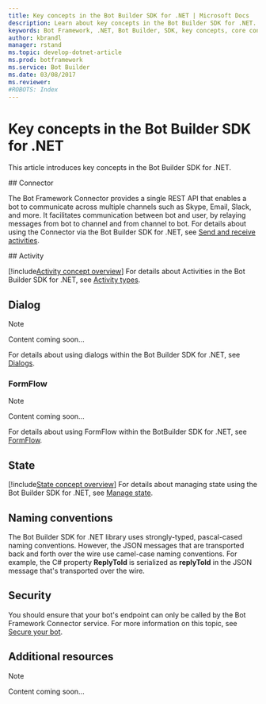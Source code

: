 ```yaml
---
title: Key concepts in the Bot Builder SDK for .NET | Microsoft Docs
description: Learn about key concepts in the Bot Builder SDK for .NET.
keywords: Bot Framework, .NET, Bot Builder, SDK, key concepts, core concepts, connector, activity, dialog
author: kbrandl
manager: rstand
ms.topic: develop-dotnet-article
ms.prod: botframework
ms.service: Bot Builder
ms.date: 03/08/2017
ms.reviewer:
#ROBOTS: Index
---
```


# Key concepts in the Bot Builder SDK for .NET

This article introduces key concepts in the Bot Builder SDK for .NET.

##<a id="connector"></a> Connector

The Bot Framework Connector provides a single REST API that enables a bot to 
communicate across multiple channels such as Skype, Email, Slack, and more. 
It facilitates communication between bot and user, 
by relaying messages from bot to channel and from channel to bot. 
For details about using the Connector via the Bot Builder SDK for .NET, see [Send and receive activities](bot-framework-dotnet-connector.md).

##<a id="activity"></a> Activity

[!include[Activity concept overview](../includes/snippet-dotnet-concept-activity.md)]
For details about Activities in the Bot Builder SDK for .NET, 
see [Activity types](bot-framework-dotnet-activities.md).

## Dialog

> [!NOTE]
> Content coming soon...

For details about using dialogs within the Bot Builder SDK for .NET, see 
[Dialogs](bot-framework-dotnet-dialogs.md).

### FormFlow

> [!NOTE]
> Content coming soon...

For details about using FormFlow within the BotBuilder SDK for .NET, see [FormFlow](bot-framework-dotnet-formflow.md).

## State

[!include[State concept overview](../includes/snippet-dotnet-concept-state.md)]
For details about managing state using the Bot Builder SDK for .NET, 
see [Manage state](bot-framework-dotnet-state.md).

## Naming conventions

The Bot Builder SDK for .NET library uses strongly-typed, pascal-cased naming conventions. 
However, the JSON messages that are transported back and forth over the wire use camel-case naming conventions. 
For example, the C# property **ReplyToId** is serialized as **replyToId** in the JSON message that's 
transported over the wire.

## Security

You should ensure that your bot's endpoint can only be called by the Bot Framework Connector service. 
For more information on this topic, see [Secure your bot](bot-framework-dotnet-security.md).

## Additional resources

> [!NOTE]
> Content coming soon...




